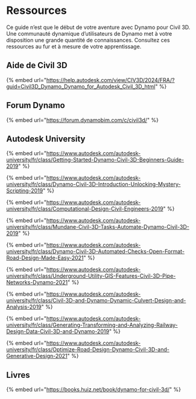 # Ressources

Ce guide n’est que le début de votre aventure avec Dynamo pour Civil 3D. Une communauté dynamique d’utilisateurs de Dynamo met à votre disposition une grande quantité de connaissances. Consultez ces ressources au fur et à mesure de votre apprentissage.

## Aide de Civil 3D

{% embed url="https://help.autodesk.com/view/CIV3D/2024/FRA/?guid=Civil3D_Dynamo_Dynamo_for_Autodesk_Civil_3D_html" %}

## Forum Dynamo

{% embed url="https://forum.dynamobim.com/c/civil3d/" %}

## Autodesk University

{% embed url="https://www.autodesk.com/autodesk-university/fr/class/Getting-Started-Dynamo-Civil-3D-Beginners-Guide-2019" %}

{% embed url="https://www.autodesk.com/autodesk-university/fr/class/Dynamo-Civil-3D-Introduction-Unlocking-Mystery-Scripting-2019" %}

{% embed url="https://www.autodesk.com/autodesk-university/fr/class/Computational-Design-Civil-Engineers-2019" %}

{% embed url="https://www.autodesk.com/autodesk-university/fr/class/Mundane-Civil-3D-Tasks-Automate-Dynamo-Civil-3D-2019" %}

{% embed url="https://www.autodesk.com/autodesk-university/fr/class/Dynamo-Civil-3D-Automated-Checks-Open-Format-Road-Design-Made-Easy-2021" %}

{% embed url="https://www.autodesk.com/autodesk-university/fr/class/Underground-Utility-GIS-Features-Civil-3D-Pipe-Networks-Dynamo-2021" %}

{% embed url="https://www.autodesk.com/autodesk-university/fr/class/Civil-3D-and-Dynamo-Dynamic-Culvert-Design-and-Analysis-2019" %}

{% embed url="https://www.autodesk.com/autodesk-university/fr/class/Generating-Transforming-and-Analyzing-Railway-Design-Data-Civil-3D-and-Dynamo-2019" %}

{% embed url="https://www.autodesk.com/autodesk-university/fr/class/Optimize-Road-Design-Dynamo-Civil-3D-and-Generative-Design-2021" %}

## Livres

{% embed url="https://books.huiz.net/book/dynamo-for-civil-3d/" %}
